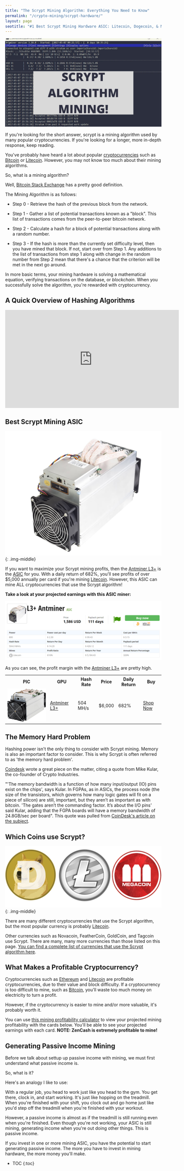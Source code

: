 ```yaml
---
title: "The Scrypt Mining Algorithm: Everything You Need to Know"
permalink: "/crypto-mining/scrypt-hardware/"
layout: page
seotitle: "#1 Best Scrypt Mining Hardware ASIC: Litecoin, Dogecoin, & More (2017)" 
---
```

 
![Scrypt Mining](/img/cryptocurrency/scrypt.jpg)

If you're looking for the short answer, scrypt is a mining algorithm used by many popular cryptocurrencies. If you're looking for a longer, more in-depth response, keep reading. 

You've probably have heard a lot about popular [cryptocurrencies](/crypto-mining/) such as [Bitcoin](/crypto-mining/bitcoin-hardware/) or [Litecoin](/crypto-mining/litecoin-hardware/). However, you may not know too much about their mining algorithms. 

So, what is a mining algorithm?

Well, [Bitcoin Stack Exchange](https://bitcoin.stackexchange.com/questions/12603/the-bitcoin-mining-algorithm-from-a-programmers-viewpoint) has a pretty good definition. 

The Mining Algorithm is as follows:

* Step 0 - Retrieve the hash of the previous block from the network.

* Step 1 - Gather a list of potential transactions known as a "block". This list of transactions comes from the peer-to-peer bitcoin network.

* Step 2 - Calculate a hash for a block of potential transactions along with a random number.

* Step 3 - If the hash is more than the currently set difficulty level, then you have mined that block. If not, start over from Step 1. Any additions to the list of transactions from step 1 along with change in the random number from Step 2 mean that there's a chance that the criterion will be met in the next go around.

In more basic terms, your mining hardware is solving a mathematical equation, verifying transactions on the database, or *blockchain*. When you successfully solve the algorithm, you're rewarded with cryptocurrency. 


## A Quick Overview of Hashing Algorithms

<div class="vid-container">
<iframe width="560" height="315" src="https://www.youtube.com/embed/b4b8ktEV4Bg" frameborder="0" gesture="media" allow="encrypted-media" allowfullscreen></iframe>
</div>

## Best Scrypt Mining ASIC
![L3+ Miner](/img/cryptocurrency/L3-plus.jpg){: .img-middle}

If you want to maximize your Scrypt mining profits, then the [Antminer L3+](http://rover.ebay.com/rover/1/711-53200-19255-0/1?icep_ff3=9&pub=5575177097&toolid=10001&campid=5338233797&customid=&icep_uq=antminer+l3%2B&icep_sellerId=&icep_ex_kw=&icep_sortBy=12&icep_catId=&icep_minPrice=&icep_maxPrice=&ipn=psmain&icep_vectorid=229466&kwid=902099&mtid=824&kw=lg) is the [ASIC](https://en.bitcoin.it/wiki/ASIC) for you. With a daily return of 682%, you'll see profits of over $5,000 annually per card if you're mining [Litecoin](/crypto-mining/litecoin-hardware/). However, this ASIC can mine ALL cryptocurrencies that use the Scrypt algorithm!

**Take a look at your projected earnings with this ASIC miner:**

<a href="http://rover.ebay.com/rover/1/711-53200-19255-0/1?icep_ff3=9&pub=5575177097&toolid=10001&campid=5338233797&customid=&icep_uq=antminer+l3%2B&icep_sellerId=&icep_ex_kw=&icep_sortBy=12&icep_catId=&icep_minPrice=&icep_maxPrice=&ipn=psmain&icep_vectorid=229466&kwid=902099&mtid=824&kw=lg"><img src="/img/cryptocurrency/l3-scrypt-profit.png" /></a>

As you can see, the profit margin with the [Antminer L3+](http://rover.ebay.com/rover/1/711-53200-19255-0/1?icep_ff3=9&pub=5575177097&toolid=10001&campid=5338233797&customid=&icep_uq=antminer+l3%2B&icep_sellerId=&icep_ex_kw=&icep_sortBy=12&icep_catId=&icep_minPrice=&icep_maxPrice=&ipn=psmain&icep_vectorid=229466&kwid=902099&mtid=824&kw=lg) are pretty high.

<table class="basic-table" align="center">
	<tr>
		<th>PIC</th>
		<th>GPU</th>
		<th>Hash Rate</th>
		<th>Price</th>
		<th>Daily Return</th>
		<th>Buy</th>
	</tr>
	<tr>
		<td><a href="http://rover.ebay.com/rover/1/711-53200-19255-0/1?icep_ff3=9&pub=5575177097&toolid=10001&campid=5338233797&customid=&icep_uq=antminer+l3%2B&icep_sellerId=&icep_ex_kw=&icep_sortBy=12&icep_catId=&icep_minPrice=&icep_maxPrice=&ipn=psmain&icep_vectorid=229466&kwid=902099&mtid=824&kw=lg"><img class="table-image" src="/img/cryptocurrency/l3+.png" /></a></td>
		<td><a href="http://rover.ebay.com/rover/1/711-53200-19255-0/1?icep_ff3=9&pub=5575177097&toolid=10001&campid=5338233797&customid=&icep_uq=antminer+l3%2B&icep_sellerId=&icep_ex_kw=&icep_sortBy=12&icep_catId=&icep_minPrice=&icep_maxPrice=&ipn=psmain&icep_vectorid=229466&kwid=902099&mtid=824&kw=lg">Antminer L3+</a></td>
		<td>504 MH/s</td>
		<td>$6,000</td>
		<td>682%</td>
		<td><a class="big-button" href="http://rover.ebay.com/rover/1/711-53200-19255-0/1?icep_ff3=9&pub=5575177097&toolid=10001&campid=5338233797&customid=&icep_uq=antminer+l3%2B&icep_sellerId=&icep_ex_kw=&icep_sortBy=12&icep_catId=&icep_minPrice=&icep_maxPrice=&ipn=psmain&icep_vectorid=229466&kwid=902099&mtid=824&kw=lg">Shop Now</a></td>
	</tr>
</table>  

## The Memory Hard Problem

Hashing power isn't the only thing to consider with Scrypt mining. Memory is also an important factor to consider. This is why Scrypt is often referred to as 'the memory hard problem'. 

[Coindesk](https://www.coindesk.com/scrypt-miners-cryptocurrency-arms-race/) wrote a great piece on the matter, citing a quote from Mike Kular, the co-founder of Crypto Industries. 

"'The memory bandwidth is a function of how many input/output (IO) pins exist on the chips', says Kular. In FGPAs, as in ASICs, the process node (the size of the transistors, which governs how many logic gates will fit on a piece of silicon) are still, important, but they aren’t as important as with bitcoin. 'The gates aren’t the commanding factor. It’s about the I/O pins' said Kular, adding that the FGPA boards will have a memory bandwidth of 24.8GB/sec per board". This quote was pulled from [CoinDesk's article on the subject](https://www.coindesk.com/scrypt-miners-cryptocurrency-arms-race/). 

## Which Coins use Scrypt? 
![Altcoins](/img/cryptocurrency/altcoins.png){: .img-middle}

There are many different cryptocurrencies that use the Scrypt algorithm, but the most popular currency is probably [Litecoin](/crypto-mining/litecoin-hardware/). 

Other currencies such as Novacoin, FeatherCoin, GoldCoin, and Tagcoin use Scrypt. There are many, many more currencies than those listed on this page. [You can find a complete list of currencies that use the Scrypt algorithm here](http://altcoins.com/).

## What Makes a Profitable Cryptocurrency?

Cryptocurrencies such as [Ethereum](/crypto-mining/ethereum-hardware/) and [Litecoin](/crypto-mining/litecoin-hardware/) are profitable cryptocurrencies, due to their value and block difficulty. If a cryptocurrency is too difficult to mine, such as [Bitcoin](/crypto-mining/bitcoin-hardware), you'll waste too much money on electricity to turn a profit. 

However, if the cryptocurrency is easier to mine and/or more valuable, it's probably worth it. 

You can use [this mining profitability calculator](https://minethecoin.com/coin/zencash) to view your projected mining profitability with the cards below. You'll be able to see your projected earnings with each card. **NOTE: ZenCash is extremely profitable to mine!**

## Generating Passive Income Mining

Before we talk about settup up passive income with mining, we must first understand what passive income is. 

So, what is it? 

Here's an analogy I like to use:

With a regular job, you head to work just like you head to the gym. You get there, clock in, and start working. It's just like hopping on the treadmill. When you're finished with your shift, you clock out and go home just like you'd step off the treadmill when you're finished with your workout. 

However, a passive income is almost as if the treadmill is still running even when you're finished. Even though you're not working, your ASIC is still mining, generating income when you're out doing other things. This is passive income. 

If you invest in one or more mining ASIC, you have the potential to start generating passive income. The more you have to invest in mining hardware, the more money you'll make. 

* TOC
{:toc}
